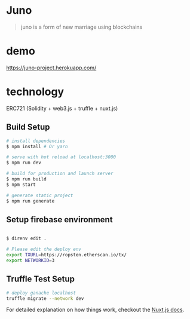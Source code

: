 # Juno

> juno is a form of new marriage using blockchains

# demo
https://juno-project.herokuapp.com/

# technology
ERC721 (Solidity + web3.js + truffle + nuxt.js)

## Build Setup

``` bash
# install dependencies
$ npm install # Or yarn

# serve with hot reload at localhost:3000
$ npm run dev

# build for production and launch server
$ npm run build
$ npm start

# generate static project
$ npm run generate
```

## Setup firebase environment

``` bash

$ direnv edit .

# Please edit the deploy env
export TXURL=https://ropsten.etherscan.io/tx/
export NETWORKID=3
```

## Truffle Test Setup

``` bash
# deploy ganache localhost
truffle migrate --network dev

```

For detailed explanation on how things work, checkout the [Nuxt.js docs](https://github.com/nuxt/nuxt.js).

